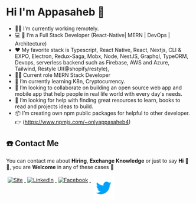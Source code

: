 # Hi I'm Appasaheb 👋

- 🧑‍💻 I’m currently working remotely.
- 💻 📱 I’m a Full Stack Developer (React-Native| MERN | DevOps | Architecture)
- ❤ My favorite stack is Typescript, React Native, React, Nextjs, CLI & EXPO, Electron, Redux-Saga, Mobx, Node, NestJS, Graphql, TypeORM, Devops, serverless backend such as Firebase, AWS and Azure, Tailwind, Restyle UI(@shopify/restyle),
- 🧑‍💻 Current role MERN Stack Developer
- 🌱 I’m currently learning K8n, Cryptocurrency.
- 👯 I’m looking to collaborate on building an open source web app and mobile app that help people in real life world with every day's needs.
- 🤔 I’m looking for help with finding great resources to learn, books to read and projects ideas to build.
- 📦 I’m creating own npm public packages for helpful to other developer. 👉 (https://www.npmjs.com/~onlyappasaheb4)

## ☎️ Contact Me

You can contact me about **Hiring**, **Exchange Knowledge** or just to say **Hi** 👋😊, you are **Welcome** in any of these cases 🥰

<p align="left">
<a href="https://www.tech-abl.com">
<img src="https://img.freepik.com/premium-vector/globe-icon-with-gradient-purple-effect_197792-4858.jpg" alt="Site" height="60" style="vertical-align:center; margin:4px;">
</a>
<a href="https://www.linkedin.com/in/appasaheb-lakade-38a27077/">
<img src="https://avatars.githubusercontent.com/u/357098?s=200&v=4" alt="LinkedIn" height="60" style="vertical-align:top; margin:4px;">
</a>
<a href="https://www.facebook.com/appasaheblakade/">
<img src="https://avatars.githubusercontent.com/u/69631?s=200&v=4" alt="Facebook" height="60" style="vertical-align:top; margin:4px">
</a>
<a href="https://twitter.com/Appasah17162326">
<img src="https://raw.githubusercontent.com/github/explore/80688e429a7d4ef2fca1e82350fe8e3517d3494d/topics/twitter/twitter.png" alt="Twitter" height="60" style="vertical-align:top; margin:4px">
</a>
</p>

<!-- ## ☢️ Languages, frameworks and Databases ☢️

<p align="left">
<img src="https://cdn0.iconfinder.com/data/icons/HTML5/128/HTML_Logo.png" alt="HTML" height="40" style="vertical-align:top; margin:4px">
<img src="https://raw.githubusercontent.com/github/explore/80688e429a7d4ef2fca1e82350fe8e3517d3494d/topics/css/css.png" alt="CSS" height="40" style="vertical-align:top; margin:4px">
<img src="https://img.icons8.com/color/48/000000/sass.png" alt="sass" height="40" style="vertical-align:top; margin:4px">
<img src="https://raw.githubusercontent.com/github/explore/80688e429a7d4ef2fca1e82350fe8e3517d3494d/topics/javascript/javascript.png" alt="Javascript" height="40" style="vertical-align:top; margin:4px">
<img src="https://img.icons8.com/color/48/000000/typescript.png" alt="Typescript" height="40" style="vertical-align:top; margin:4px">
<img src="https://raw.githubusercontent.com/github/explore/80688e429a7d4ef2fca1e82350fe8e3517d3494d/topics/react/react.png" alt="React" height="40" style="vertical-align:top; margin:4px">
<img src="https://img.icons8.com/color/48/000000/redux.png" alt="redux" height="40" style="vertical-align:top; margin:4px">
<img src="https://mobx.js.org/img/mobx.png" alt="mobx" height="40" style="vertical-align:top; margin:4px">
<img src="https://img.icons8.com/color/48/000000/android-os.png" alt="android" height="40" style="vertical-align:top; margin:4px">
<img src="https://img.icons8.com/color/48/000000/ios-logo.png" alt="ios" height="40" style="vertical-align:top; margin:4px">
<img src="https://raw.githubusercontent.com/github/explore/28b02bbc9ad9f7a503c43775aebeb515dc2da5fc/topics/nextjs/nextjs.png" alt="Next.js" height="40" style="vertical-align:top; margin:4px">
<img src="https://raw.githubusercontent.com/github/explore/80688e429a7d4ef2fca1e82350fe8e3517d3494d/topics/nodejs/nodejs.png" alt="Node.js" height="40" style="vertical-align:top; margin:4px">
<img src="https://avatars.githubusercontent.com/u/5658226?s=200&v=4" alt="Express" height="40" style="vertical-align:top; margin:4px">
<img src="https://avatars.githubusercontent.com/u/45120?s=200&v=4" alt="MongoDB" height="40" style="vertical-align:top; margin:4px">
</p>

## ☢️ Deployment ☢️

<p align="left">
<img src="https://img.icons8.com/color/48/000000/azure-1.png" alt="azure" height="40" style="vertical-align:top; margin:4px">
<img src="https://img.icons8.com/color/48/000000/amazon-web-services.png" alt="aws" height="40" style="vertical-align:top; margin:4px">
<img src="https://img.icons8.com/color/48/000000/google-cloud-platform.png" alt="gcp" height="40" style="vertical-align:top; margin:4px">
<img src="https://raw.githubusercontent.com/github/explore/cb661bc288627f05a5ac4187b00495fd8048c9fa/topics/heroku/heroku.png" alt="Heroku" height="40" style="vertical-align:top; margin:4px">
<img src="https://avatars.githubusercontent.com/u/7892489?s=200&v=4" alt="Netlify" height="40" style="vertical-align:top; margin:4px">
</p>

## ☢️ Tools ☢️

<p align="left">
<img src="https://raw.githubusercontent.com/github/explore/80688e429a7d4ef2fca1e82350fe8e3517d3494d/topics/chrome/chrome.png" alt="Chrome" height="40" style="vertical-align:top; margin:4px">
<img src="https://raw.githubusercontent.com/github/explore/80688e429a7d4ef2fca1e82350fe8e3517d3494d/topics/visual-studio-code/visual-studio-code.png" alt="VS Code" height="40" style="vertical-align:top; margin:4px">
<img src="https://img.icons8.com/color/48/000000/xcode.png" alt="xcode" height="40" style="vertical-align:top; margin:4px">
<img src="https://img.icons8.com/color/48/000000/android-os.png" alt="android studio" height="40" style="vertical-align:top; margin:4px">
<img src="https://raw.githubusercontent.com/github/explore/80688e429a7d4ef2fca1e82350fe8e3517d3494d/topics/git/git.png" alt="Git" height="40" style="vertical-align:top; margin:4px">
</p>

## ☢️ Operating Systems ☢️

<p align="left">
<img src="https://img.icons8.com/color/48/000000/mac-client.png" alt="mac" height="40" style="vertical-align:top; margin:4px">
<img src="https://cdn1.iconfinder.com/data/icons/logotypes/32/windows-512.png" alt="Windows" height="40" style="vertical-align:top; margin:4px">
<img src="https://raw.githubusercontent.com/github/explore/80688e429a7d4ef2fca1e82350fe8e3517d3494d/topics/linux/linux.png" alt="Linux" height="40" style="vertical-align:top; margin:4px">
<img src="https://img.icons8.com/color/344/kali-linux.png" alt="Kali-linux" height="40" style="vertical-align:top; margin:4px">
</p>

## ✅ My GitHub Stats ✅

![appasaheb4 GitHub stats](https://github-readme-stats.vercel.app/api?username=appasaheb4&count_private=true&stars=true&include_all_commits=true&show_icons=true&theme=radical) -->

<!-- ![Top Langs](https://github-readme-stats.vercel.app/api/top-langs/?username=appasaheb4&layout=compact&theme=radical) -->

<!-- ## 🔱 My favourite projects 🔱

<a href="https://memetoons.me/">
  Memetoons
</a>
<a href="https://www.dailyfruits.in/">
  Daily Fruits
</a>
<a href="https://lims-plus-854e4.web.app/">
  Lims Plus
</a> -->
